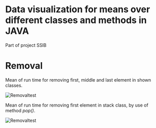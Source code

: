 # Data visualization for means over different classes and methods in JAVA
Part of project SSIB

# Removal 

Mean of run time for removing first, middle and last element in shown classes. 

![Removaltest](https://raw.githubusercontent.com/DennisVNilsson/datavizUAP/main/images/Borttagning/borttagningCombined.png?raw=true)

Mean of run time for removing first element in stack class, by use of method *pop()*.

![Removaltest](https://raw.githubusercontent.com/DennisVNilsson/datavizUAP/main/images/Borttagning/BorttagningStackPop.png?raw=true)
 
